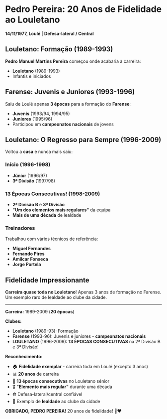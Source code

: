 # Pedro Pereira: 20 Anos de Fidelidade ao Louletano

**14/11/1977, Loulé** | **Defesa-lateral / Central**

## Louletano: Formação (1989-1993)

**Pedro Manuel Martins Pereira** começou onde acabaria a carreira:
- **Louletano** (1989-1993)
- Infantis e iniciados

## Farense: Juvenis e Juniores (1993-1996)

Saiu de Loulé apenas **3 épocas** para a formação do **Farense**:
- **Juvenis** (1993/94, 1994/95)
- **Juniores** (1995/96)
- Participou em **campeonatos nacionais** de jovens

## Louletano: O Regresso para Sempre (1996-2009)

Voltou a **casa** e nunca mais saiu:

### Início (1996-1998)
- **Júnior** (1996/97)
- **3ª Divisão** (1997/98)

### 13 Épocas Consecutivas! (1998-2009)
- **2ª Divisão B** e **3ª Divisão**
- **"Um dos elementos mais regulares"** da equipa
- **Mais de uma década** de lealdade

### Treinadores
Trabalhou com vários técnicos de referência:
- **Miguel Fernandes**
- **Fernando Pires**
- **Amílcar Fonseca**
- **Jorge Portela**

## Fidelidade Impressionante

**Carreira quase toda no Louletano**! Apenas 3 anos de formação no Farense. Um exemplo raro de lealdade ao clube da cidade.

---

**Carreira:** 1989-2009 (**20 épocas**)

**Clubes:**
- **Louletano** (1989-93): Formação
- **Farense** (1993-96): Juvenis e juniores - **campeonatos nacionais**
- **LOULETANO** (1996-2009): **13 ÉPOCAS CONSECUTIVAS** na 2ª Divisão B e 3ª Divisão!

**Reconhecimento:**
- 🏠 **Fidelidade exemplar** - carreira toda em Loulé (excepto 3 anos)
- 📊 **20 anos** de carreira
- 💪 **13 épocas consecutivas** no Louletano sénior
- 🎖️ **"Elemento mais regular"** durante uma década
- ⚽ Defesa-lateral/central confiável
- 🦁 Exemplo de **lealdade** ao clube da cidade

**OBRIGADO, PEDRO PEREIRA!** 20 anos de fidelidade! 🦁❤️
